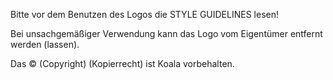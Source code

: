 Bitte vor dem Benutzen des Logos die STYLE GUIDELINES lesen!

Bei unsachgemäßiger Verwendung kann das Logo vom Eigentümer entfernt werden (lassen).

Das © (Copyright) (Kopierrecht) ist Koala vorbehalten.